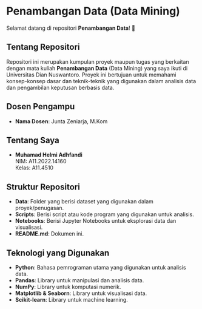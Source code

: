 # Penambangan Data (Data Mining)

Selamat datang di repositori **Penambangan Data**! 🎉

## Tentang Repositori
Repositori ini merupakan kumpulan proyek maupun tugas yang berkaitan dengan mata kuliah **Penambangan Data** (Data Mining) yang saya ikuti di Universitas Dian Nuswantoro. Proyek ini bertujuan untuk memahami konsep-konsep dasar dan teknik-teknik yang digunakan dalam analisis data dan pengambilan keputusan berbasis data.

## Dosen Pengampu
- **Nama Dosen**: Junta Zeniarja, M.Kom

## Tentang Saya
- **Muhamad Helmi Adhfandi**  
  NIM: A11.2022.14160  
  Kelas: A11.4510

## Struktur Repositori
- **Data**: Folder yang berisi dataset yang digunakan dalam proyek/penugasan.
- **Scripts**: Berisi script atau kode program yang digunakan untuk analisis.
- **Notebooks**: Berisi Jupyter Notebooks untuk eksplorasi data dan visualisasi.
- **README.md**: Dokumen ini.

## Teknologi yang Digunakan
- **Python**: Bahasa pemrograman utama yang digunakan untuk analisis data.
- **Pandas**: Library untuk manipulasi dan analisis data.
- **NumPy**: Library untuk komputasi numerik.
- **Matplotlib & Seaborn**: Library untuk visualisasi data.
- **Scikit-learn**: Library untuk machine learning.
